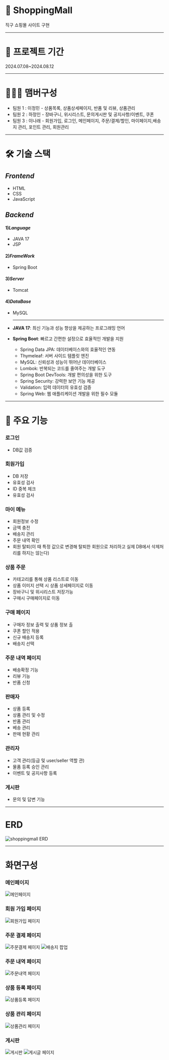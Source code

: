 # 🛒 ShoppingMall
직구 쇼핑몰 사이트 구현

---

# 📆 프로젝트 기간
2024.07.08~2024.08.12

---

# 🧑‍🤝‍🧑 맴버구성
- 팀원 1 : 이정민 - 상품목록, 상품상세페이지, 반품 및 리뷰, 상품관리
- 팀원 2 : 하정인 - 장바구니, 위시리스트, 문의게시판 및 공지사항/이벤트, 쿠폰
- 팀원 3 : 이나래 - 회원가입, 로그인, 메인페이지, 주문/결제/할인, 마이페이지,배송지 관리, 포인트 관리, 회원관리


---


# 🛠 기술 스택
## _Frontend_
- HTML
- CSS
- JavaScript


## _Backend_
#### 1)_Language_
- JAVA 17
- JSP

#### 2)_FrameWork_
- Spring Boot

#### 3)_Server_
- Tomcat

#### 4)_DataBase_
- MySQL

  ----
- **JAVA 17**: 최신 기능과 성능 향상을 제공하는 프로그래밍 언어
- **Spring Boot**: 빠르고 간편한 설정으로 효율적인 개발을 지원
  - Spring Data JPA: 데이터베이스와의 효율적인 연동
  - Thymeleaf: 서버 사이드 템플릿 엔진
  - MySQL: 신뢰성과 성능이 뛰어난 데이터베이스
  - Lombok: 반복되는 코드를 줄여주는 개발 도구
  - Spring Boot DevTools: 개발 편의성을 위한 도구
  - Spring Security: 강력한 보안 기능 제공
  - Validation: 입력 데이터의 유효성 검증
  - Spring Web: 웹 애플리케이션 개발을 위한 필수 모듈


---



# 📌 주요 기능
### 로그인
- DB값 검증


### 회원가입
- DB 저장
- 유효성 검사
- ID 중복 체크
- 유효성 검사


### 마이 메뉴
- 회원정보 수정
- 금액 충전
- 배송지 관리
- 주문 내역 확인
- 회원 탈퇴(이 때 특정 값으로 변경해 탈퇴한 회원으로 처리하고 실제 DB에서 삭제처리를 하지는 않는다)


### 상품 주문
- 카테고리를 통해 상품 리스트로 이동
- 상품 이미지 선택 시 상품 상세페이지로 이동
- 장바구니 및 위시리스트 저장가능
- 구매시 구매페이지로 이동


### 구매 페이지
- 구매자 정보 출력 및 상품 정보 출
- 쿠폰 할인 적용
- 신규 배송지 등록
- 배송지 선택


### 주문 내역 페이지
- 배송확정 기능
- 리뷰 기능
- 반품 신청


### 판매자
- 상품 등록
- 상품 관리 및 수정
- 반품 관리
- 베송 관리
- 판매 현황 관리


  
### 관리자
- 고객 관리(등급 및 user/seller 역할 관)
- 물품 등록 승인 관리
- 이벤트 및 공지사항 등록


### 게시판
- 문의 및 답변 기능

---
# ERD
![shoppingmall ERD](https://github.com/user-attachments/assets/d73b48fe-a884-4fea-9b13-a7076675f52a)

---
# 화면구성
### 메인페이지
![메인페이지](https://github.com/user-attachments/assets/3f826653-a9f1-476b-b191-9fd42c50119c)

### 회원 가입 페이지
![회원가입 페이지](https://github.com/user-attachments/assets/2dded77c-b942-426f-8582-8158c932034b)

### 주문 결제 페이지
![주문결제 페이지](https://github.com/user-attachments/assets/b2346d4f-f262-4fa7-bd99-4086aabe1f7a)
![배송지 팝업](https://github.com/user-attachments/assets/750ce694-db3b-4e97-8ccb-5cab84acf520)

### 주문 내역 페이지
![주문내역 페이지](https://github.com/user-attachments/assets/14e9e843-c668-4b48-beef-2135cbf74f1c)

### 상품 등록 페이지
![상품등록 페이지](https://github.com/user-attachments/assets/9be2476e-4d10-4355-a7ba-163f8104d89d)

### 상품 관리 페이지
![상품관리 페이지](https://github.com/user-attachments/assets/1be4bdbf-0f73-4c4a-ae7b-8265b7f8ee87)

### 게시판
![게시판](https://github.com/user-attachments/assets/16812d8f-2077-456b-a2d8-c4988aae46f8)
![게시글 페이지](https://github.com/user-attachments/assets/bb8141b6-6ebb-4339-afee-b40ab6182db2)





